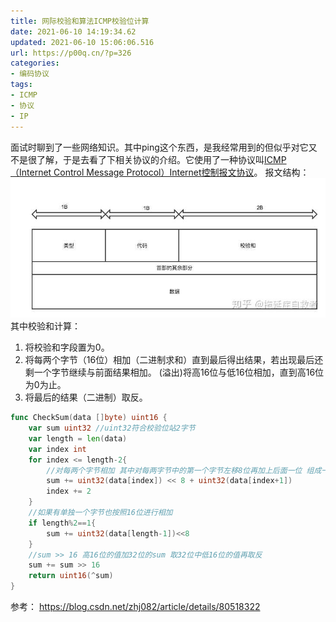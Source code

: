 ```yaml
---
title: 网际校验和算法ICMP校验位计算
date: 2021-06-10 14:19:34.62
updated: 2021-06-10 15:06:06.516
url: https://p00q.cn/?p=326
categories: 
- 编码协议
tags: 
- ICMP
- 协议
- IP
---
```


面试时聊到了一些网络知识。其中ping这个东西，是我经常用到的但似乎对它又不是很了解，于是去看了下相关协议的介绍。它使用了一种协议叫[ICMP（Internet Control Message Protocol）Internet控制报文协议](https://baike.baidu.com/item/ICMP)。
报文结构：![image.png](../res/img/326-1.png)
其中校验和计算：
1. 将校验和字段置为0。
2. 将每两个字节（16位）相加（二进制求和）直到最后得出结果，若出现最后还剩一个字节继续与前面结果相加。
(溢出)将高16位与低16位相加，直到高16位为0为止。
3. 将最后的结果（二进制）取反。
```Go
func CheckSum(data []byte) uint16 {
	var sum uint32 //uint32符合校验位站2字节
	var length = len(data)
	var index int
	for index <= length-2{
		//对每两个字节相加 其中对每两字节中的第一个字节左移8位再加上后面一位 组成一个16位数加到结果中
		sum += uint32(data[index]) << 8 + uint32(data[index+1])
		index += 2
	}
	//如果有单独一个字节也按照16位进行相加
	if length%2==1{
		sum += uint32(data[length-1])<<8
	}
	//sum >> 16 高16位的值加32位的sum 取32位中低16位的值再取反
	sum += sum >> 16
	return uint16(^sum)
}
```
参考：
https://blog.csdn.net/zhj082/article/details/80518322